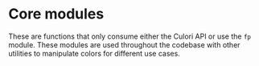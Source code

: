 # Core modules

These are functions that only consume either the Culori API or use the `fp` module. These modules are used throughout the codebase with other utilities to manipulate colors for different use cases.


<!-- This is an internal memento for myself -->